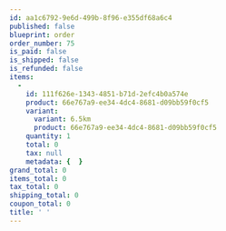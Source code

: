 ```yaml
---
id: aa1c6792-9e6d-499b-8f96-e355df68a6c4
published: false
blueprint: order
order_number: 75
is_paid: false
is_shipped: false
is_refunded: false
items:
  -
    id: 111f626e-1343-4851-b71d-2efc4b0a574e
    product: 66e767a9-ee34-4dc4-8681-d09bb59f0cf5
    variant:
      variant: 6.5km
      product: 66e767a9-ee34-4dc4-8681-d09bb59f0cf5
    quantity: 1
    total: 0
    tax: null
    metadata: {  }
grand_total: 0
items_total: 0
tax_total: 0
shipping_total: 0
coupon_total: 0
title: ' '
---
```

